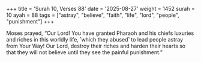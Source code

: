 +++
title = 'Surah 10, Verses 88'
date = '2025-08-27'
weight = 1452
surah = 10
ayah = 88
tags = ["astray", "believe", "faith", "life", "lord", "people", "punishment"]
+++

Moses prayed, “Our Lord! You have granted Pharaoh and his chiefs luxuries and riches in this worldly life, ˹which they abused˺ to lead people astray from Your Way! Our Lord, destroy their riches and harden their hearts so that they will not believe until they see the painful punishment.”